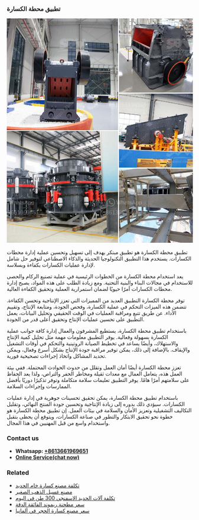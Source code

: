 <h3>تطبيق محطة الكسارة</h3><img src='1701850688.jpg' alt=''><p>تطبيق محطة الكسارة هو تطبيق مبتكر يهدف إلى تسهيل وتحسين عملية إدارة محطات الكسارات. يستخدم هذا التطبيق التكنولوجيا الحديثة والذكاء الاصطناعي لتوفير حل شامل لإدارة عمليات الكسارات بكفاءة وبسلاسة.</p><p>يعد استخدام محطة الكسارة من الخطوات الرئيسية في عملية تصنيع الركام والحصى للاستخدام في مجالات البناء والبنية التحتية. ومع زيادة الطلب على هذه المواد، يصبح إدارة محطات الكسارات أمرًا حيويًا لضمان استمرارية العملية وتحقيق الكفاءة العالية.</p><p>توفر محطة الكسارة التطبيق العديد من المميزات التي تعزز الإنتاجية وتحسن الكفاءة. تتضمن هذه الميزات التحكم في عملية الكسارة، وفحص الجودة، ومتابعة الإنتاج، وتقييم الأداء. عن طريق تتبع ومراقبة العمليات في الوقت الحقيقي وتحليل البيانات، يعمل التطبيق على تحسين عمليات الإنتاج وتحقيق أعلى قدر من الجودة.</p><p>باستخدام تطبيق محطة الكسارة، يستطيع المشرفون والعمال إدارة كافة جوانب عملية الكسارة بسهولة وفعالية. يوفر التطبيق معلومات مهمة مثل تحليل كمية الإنتاج والاستهلاك، وأيضًا يساعد في تخطيط الصيانة الروتينية والتحكم في أوقات التشغيل والإيقاف. بالإضافة إلى ذلك، يمكن توفير مراقبة جودة الإنتاج بشكل أسرع وفعال، ويمكن تحديد المشاكل واتخاذ إجراءات تصحيحية فورية.</p><p>تعزز محطة الكسارة أيضًا أمان العمل وتقلل من حدوث الحوادث المحتملة. ففي بيئة العمل هذه، يتعامل العمال مع معدات ثقيلة ومخاطر الحفر والتراص، ولذا يعد الحفاظ على سلامتهم أمرًا هامًا. يوفر التطبيق تعليمات سلامة متكاملة وتوفر تذكيرًا دوريًا بأفضل الممارسات وإجراءات السلامة.</p><p>باستخدام تطبيق محطة الكسارة، يمكن تحقيق تحسينات جوهرية في إدارة عمليات الكسارات. سيؤدي ذلك بدوره إلى زيادة الإنتاجية وتحسين جودة المنتج النهائي، وتقليل التكاليف التشغيلية وتعزيز الأمان والسلامة في بيئات العمل. إن تطبيق محطة الكسارة هو خطوة نحو تحقيق الابتكار والتطور في صناعة الكسارات، ويتوقع أن يحظى بتقبل واستخدام واسع من قبل المهنيين في هذا المجال.</p><h3>Contact us</h3><ul><li><strong>Whatsapp:&nbsp;<a href="https://wa.me/8613661969651">+8613661969651</a></strong></li><li><a href="https://swt.shibang-china.com/?git&amp;zhl&amp;تطبيق محطة الكسارة"><strong>Online Service(chat now)</strong></a></li></ul><h3>Related</h3><ul><li><a href='تكلفة مصنع كسارة خام الحديد.md'>تكلفة مصنع كسارة خام الحديد</a></li><li><a href='مصنع غسيل الذهب الصغير.md'>مصنع غسيل الذهب الصغير</a></li><li><a href='تكلفة آلات الحديد الاسفنجي 300 طن في اليوم.md'>تكلفة آلات الحديد الاسفنجي 300 طن في اليوم</a></li><li><a href='سعر مطحنة ريموند الفائقة الدقة.md'>سعر مطحنة ريموند الفائقة الدقة</a></li><li><a href='سعر مصنع كسارة الحجر في ألمانيا.md'>سعر مصنع كسارة الحجر في ألمانيا</a></li></ul>